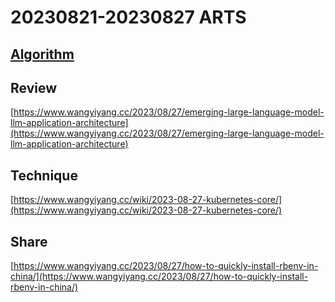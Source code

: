 # 20230821-20230827 ARTS

## [Algorithm](Algorithm/)

## Review
[https://www.wangyiyang.cc/2023/08/27/emerging-large-language-model-llm-application-architecture](https://www.wangyiyang.cc/2023/08/27/emerging-large-language-model-llm-application-architecture)

## Technique
[https://www.wangyiyang.cc/wiki/2023-08-27-kubernetes-core/](https://www.wangyiyang.cc/wiki/2023-08-27-kubernetes-core/)

## Share

[https://www.wangyiyang.cc/2023/08/27/how-to-quickly-install-rbenv-in-china/](https://www.wangyiyang.cc/2023/08/27/how-to-quickly-install-rbenv-in-china/)